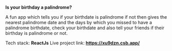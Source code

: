 **Is your birthday a palindrome?**

A fun app which tells you if your birthdate is palindrome if not then gives the nearest palindrome date and the days by which you missed to have a palindrome birthdate, check your birthdate and also tell your friends if their birthday is palindrome or not.

Tech stack: **ReactJs**
Live project link: **https://xu9dzn.csb.app/**

